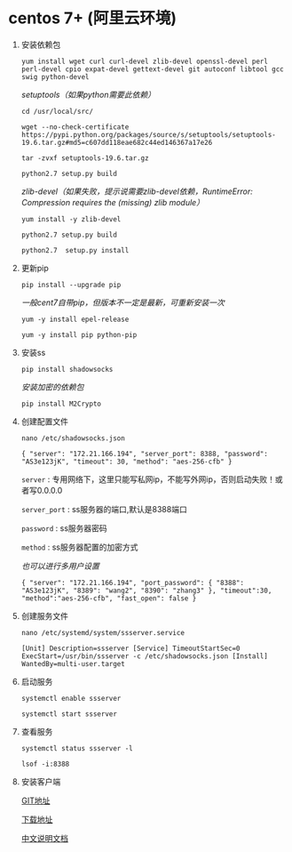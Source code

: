 # centos 7+ (阿里云环境)

1. 安装依赖包

    `yum install wget curl curl-devel zlib-devel openssl-devel perl perl-devel cpio expat-devel gettext-devel git autoconf libtool gcc swig python-devel`

    _setuptools（如果python需要此依赖）_

    `cd /usr/local/src/`

    `wget --no-check-certificate  https://pypi.python.org/packages/source/s/setuptools/setuptools-19.6.tar.gz#md5=c607dd118eae682c44ed146367a17e26`

    `tar -zvxf setuptools-19.6.tar.gz`

    `python2.7 setup.py build`

    _zlib-devel（如果失败，提示说需要zlib-devel依赖，RuntimeError: Compression requires the (missing) zlib module）_

    `yum install -y zlib-devel`

    `python2.7 setup.py build`

    `python2.7  setup.py install`

2. 更新pip

    `pip install --upgrade pip`

    _一般cent7自带pip，但版本不一定是最新，可重新安装一次_

    `yum -y install epel-release`

    `yum -y install pip python-pip`

3. 安装ss

    `pip install shadowsocks`

    _安装加密的依赖包_

    `pip install M2Crypto`

4. 创建配置文件

    `nano /etc/shadowsocks.json`

    `{
    "server": "172.21.166.194",
    "server_port": 8388,
    "password": "AS3e123jK",
    "timeout": 30,
    "method": "aes-256-cfb"
    }`

    `server` : 专用网络下，这里只能写私网ip，不能写外网ip，否则启动失败！或者写0.0.0.0

    `server_port` : ss服务器的端口,默认是8388端口

    `password` : ss服务器密码

    `method` : ss服务器配置的加密方式

    _也可以进行多用户设置_

    `{
    "server": "172.21.166.194",
    "port_password": {
    "8388": "AS3e123jK",
    "8389": "wang2",
    "8390": "zhang3"
    },
    "timeout":30,
    "method":"aes-256-cfb",
    "fast_open": false
    }`

5. 创建服务文件

    `nano /etc/systemd/system/ssserver.service`

    `[Unit]
    Description=ssserver
    [Service]
    TimeoutStartSec=0
    ExecStart=/usr/bin/ssserver -c /etc/shadowsocks.json
    [Install]
    WantedBy=multi-user.target`

6. 启动服务

    `systemctl enable ssserver`

    `systemctl start ssserver`

7. 查看服务

    `systemctl status ssserver -l`

    `lsof -i:8388`

8. 安装客户端

    [GIT地址](https://github.com/shadowsocks/shadowsocks-windows)

    [下载地址](https://github.com/shadowsocks/shadowsocks-windows/releases)

    [中文说明文档](https://github.com/shadowsocks/shadowsocks-windows/wiki/Shadowsocks-Windows-%E4%BD%BF%E7%94%A8%E8%AF%B4%E6%98%8E)
